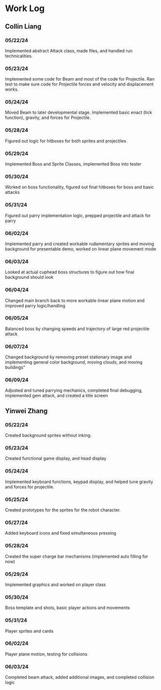 # Work Log

## Collin Liang

### 05/22/24
Implemented abstract Attack class, made files, and handled run technicalities.

### 05/23/24
Implemented some code for Beam and most of the code for Projectile. Ran test to make sure code for Projectile forces and velocity and displacement works.

### 05/24/24
Moved Beam to later developmental stage. Implemented basic enact (tick function), gravity, and forces for Projectile.

### 05/28/24
Figured out logic for hitboxes for both sprites and projectiles

### 05/29/24
Implemented Boss and Sprite Classes, implemented Boss into tester

### 05/30/24
Worked on boss functionality, figured out final hitboxes for boss and basic attacks

### 05/31/24
Figured out parry implementation logic, prepped projectile and attack for parry

### 06/02/24
Implemented parry and created workable rudamentary sprites and moving background for presentable demo, worked on linear plane movement mode

### 06/03/24
Looked at actual cuphead boss structures to figure out how final background should look

### 06/04/24
Changed main branch back to more workable linear plane motion and improved parry logic/handling

### 06/05/24
Balanced boss by changing speeds and trajectory of large red projectile attack

### 06/07/24
Changed background by removing preset stationary image and implementing general color background, moving clouds, and moving buildings"

### 06/09/24
Adjusted and tuned parrying mechanics, completed final debugging, implemented gem attack, and created a title screen

## Yinwei Zhang

### 05/22/24
Created background sprites without inking.

### 05/23/24
Created functional game display, and head display

### 05/24/24
Implemented keyboard functions, keypad display, and helped tune gravity and forces for projectile.

### 05/25/24
Created prototypes for the sprites for the robot character.

### 05/27/24
Added keyboard icons and fixed simultaneous pressing

### 05/28/24
Created the super charge bar mechanisms (implemented auto filling for now)

### 05/29/24
Implemented graphics and worked on player class

### 05/30/24
Boss template and shots, basic player actions and movements

### 05/31/24
Player sprites and cards

### 06/02/24
Player plane motion, testing for collisions

### 06/03/24
Completed beam attack, added additional images, and completed collision logic
